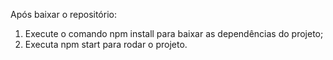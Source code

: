 Após baixar o repositório:

1. Execute o comando npm install para baixar as dependências do projeto;
2. Executa npm start para rodar o projeto.
